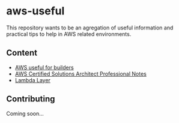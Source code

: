 # aws-useful

This repository wants to be an agregation of useful information and practical tips to help in AWS related environments.

## Content

* [AWS useful for builders](./AWS-useful.md)
* [AWS Certified Solutions Architect Professional Notes](./AWS-CSA-Pro.md)
* [Lambda Layer](./lambda-layer.md)

## Contributing

Coming soon...
